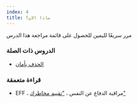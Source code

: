 ```yaml
---
index: 4
title: ماذا الان؟
---
```

مرر سريعًا لليمين للحصول على قائمة مراجعة هذا الدرس

### الدروس ذات الصلة

*   [الحذف بأمان ](umbrella://information/safely-deleting)

### قراءة متعمقة

*   EFF ، مراقبة الدفاع عن النفس ، ["تقييم مخاطرك"](https://ssd.eff.org/en/module/assessing-your-risks)